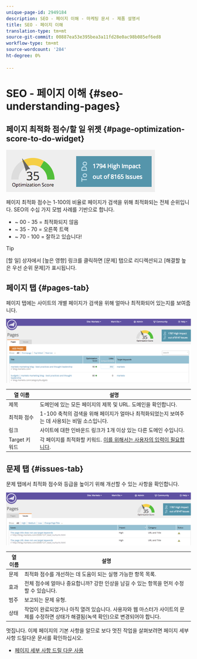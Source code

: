 ```yaml
---
unique-page-id: 2949184
description: SEO - 페이지 이해 - 마케팅 문서 - 제품 설명서
title: SEO - 페이지 이해
translation-type: tm+mt
source-git-commit: 00887ea53e395bea3a11fd28e0ac98b085ef6ed8
workflow-type: tm+mt
source-wordcount: '284'
ht-degree: 0%

---
```



# SEO - 페이지 이해 {#seo-understanding-pages}

## 페이지 최적화 점수/할 일 위젯 {#page-optimization-score-to-do-widget}

![](assets/image2014-9-17-21-3a52-3a3.png)

페이지 최적화 점수는 1-100의 비율로 페이지가 검색을 위해 최적화되는 전체 순위입니다. SEO의 수십 가지 모범 사례를 기반으로 합니다.

* ~ 00 - 35 = 최적화되지 않음
* ~ 35 - 70 = 오른쪽 트랙
* ~ 70 - 100 = 잘하고 있습니다!

>[!TIP]
>
>[할 일] 상자에서 [높은 영향] 링크를 클릭하면 [문제] 탭으로 리디렉션되고 [해결할 높은 우선 순위 문제]가 표시됩니다.

## 페이지 탭 {#pages-tab}

페이지 탭에는 사이트의 개별 페이지가 검색을 위해 얼마나 최적화되어 있는지를 보여줍니다.

![](assets/image2014-9-17-21-3a52-3a41.png)

| 열 이름 | 설명 |
|---|---|
| 제목 | 도메인에 있는 모든 페이지의 제목 및 URL. 도메인을 확인합니다. |
| 최적화 점수 | 1-100 축척의 검색을 위해 페이지가 얼마나 최적화되었는지 보여주는 데 사용되는 비밀 소스입니다. |
| 링크 | 사이트에 대한 인바운드 링크가 1개 이상 있는 다른 도메인 수입니다. |
| Target 키워드 | 각 페이지를 최적화할 키워드. [이를 위해서는 사용자의 입력이 필요합니다](seo-using-the-page-detail-drill-down.md). |

## 문제 탭 {#issues-tab}

문제 탭에서 최적화 점수와 등급을 높이기 위해 개선할 수 있는 사항을 확인합니다.

![](assets/image2014-9-17-21-3a53-3a15.png)

| 열 이름 | 설명 |
|---|---|
| 문제 | 최적화 점수를 개선하는 데 도움이 되는 실행 가능한 항목 목록. |
| 효과 | 전체 점수에 얼마나 중요합니까? 강한 인상을 남길 수 있는 항목을 먼저 수정할 수 있습니다. |
| 범주 | 보고되는 문제 유형. |
| 상태 | 작업이 완료되었거나 아직 열려 있습니다. 사용자와 웹 마스터가 사이트의 문제를 수정하면 상태가 해결됨(녹색 확인)으로 변경되어야 합니다. |

멋집니다. 이제 페이지의 기본 사항을 알므로 보다 멋진 작업을 살펴보려면 페이지 세부 사항 드릴다운 문서를 확인하십시오.

* [페이지 세부 사항 드릴 다운 사용](seo-using-the-page-detail-drill-down.md)

